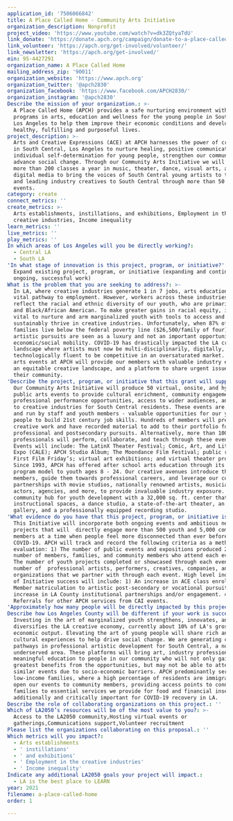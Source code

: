 ```yaml
---
application_id: '7506066842'
title: A Place Called Home - Community Arts Initiative
organization_description: Nonprofit
project_video: 'https://www.youtube.com/watch?v=dk3ZQtyaTdU'
link_donate: 'https://donate.apch.org/campaign/donate-to-a-place-called-home/c320729'
link_volunteer: 'https://apch.org/get-involved/volunteer/'
link_newsletter: 'https://apch.org/get-involved/'
ein: 95-4427291
organization_name: A Place Called Home
mailing_address_zip: '90011'
organization_website: 'https://www.apch.org'
organization_twitter: '@apch2830'
organization_facebook: 'https://www.facebook.com/APCH2830/'
organization_instagram: '@apch2830'
Describe the mission of your organization.: >-
  A Place Called Home (APCH) provides a safe nurturing environment with proven
  programs in arts, education and wellness for the young people in South Central
  Los Angeles to help them improve their economic conditions and develop
  healthy, fulfilling and purposeful lives. 
project_description: >-
  Arts and Creative Expressions (ACE) at APCH harnesses the power of creativity
  in South Central, Los Angeles to nurture healing, positive communication, and
  individual self-determination for young people, strengthen our community, and
  advance social change. Through our Community Arts Initiative we will expand on
  more than 200 classes a year in music, theater, dance, visual arts, and
  digital media to bring the voices of South Central young artists to the world
  and leading industry creatives to South Central through more than 50 public
  events.
category: create
connect_metrics: ''
create_metrics: >-
  Arts establishments, instillations, and exhibitions, Employment in the
  creative industries, Income inequality
learn_metrics: ''
live_metrics: ''
play_metrics: ''
In which areas of Los Angeles will you be directly working?:
  - Central LA
  - South LA
'In what stage of innovation is this project, program, or initiative?': >-
  Expand existing project, program, or initiative (expanding and continuing
  ongoing, successful work)
What is the problem that you are seeking to address?: >-
  In LA, where creative industries generate 1 in 7 jobs, arts education is a
  vital pathway to employment. However, workers across these industries do not
  reflect the racial and ethnic diversity of our youth, who are primarily LatinX
  and Black/African American. To make greater gains in racial equity, it is
  vital to nurture and arm marginalized youth with tools to access and
  sustainably thrive in creative industries. Unfortunately, when 87% of APCH
  families live below the federal poverty line ($26,500/family of four),
  artistic pursuits are seen as a luxury and not an important opportunity for
  economic/social mobility. COVID-19 has drastically impacted the LA creative
  landscape where artists must now be multi-disciplinarily, digitally, and
  technologically fluent to be competitive in an oversaturated market. Community
  arts events at APCH will provide our members with valuable industry exposure,
  an equitable creative landscape, and a platform to share urgent issues within
  their community.
'Describe the project, program, or initiative that this grant will support to address the problem identified.': >-
  Our Community Arts Initiative will produce 50 virtual, onsite, and hybrid
  public arts events to provide cultural enrichment, community engagement,
  professional performance opportunities, access to wider audiences, and entry
  to creative industries for South Central residents. These events are produced
  and run by staff and youth members - valuable opportunities for our young
  people to build 21st century job skills. Hundreds of members will present
  creative work and have recorded material to add to their portfolio for
  professional and postsecondary pursuits. Alternatively, more than 100 creative
  professionals will perform, collaborate, and teach through these events.
  Events will include: The LatinX Theater Festival; Comic, Art, and Literacy
  Expo (CALE); APCH Studio Album; The Moondance Film Festival; public recitals;
  First Film Friday’s; virtual art exhibitions; and virtual theater productions.
  Since 1993, APCH has offered after school arts education through its no-cost
  program model to youth ages 8 - 24. Our creative avenues introduce the arts to
  members, guide them towards professional careers, and leverage our community
  partnerships with movie studios, nationally renowned artists, musicians,
  actors, agencies, and more, to provide invaluable industry exposure. We are a
  community hub for youth development with a 32,000 sq. ft. center that includes
  instructional spaces, a dance studio, a state-of-the-art theater, an art
  gallery, and a professionally equipped recording studio. 
'What evidence do you have that this project, program, or initiative is or will be successful, and how will you define and measure success?': >-
  This Initiative will incorporate both ongoing events and ambitious new
  projects that will  directly engage more than 500 youth and 5,000 community
  members at a time when people feel more disconnected than ever before due to
  COVID-19. APCH will track and record the following criteria as a method of
  evaluation: 1) The number of public events and expositions produced 2) The
  number of members, families, and community members who attend each event 3)
  The number of youth projects completed or showcased through each event 4) The
  number of  professional artists, performers, creatives, companies, and
  organizations that we partner with through each event. High level indicators
  of Initiative success will include: 1) An increase in ACE class enrollment 2)
  Member matriculation to artistic post-secondary or vocational pursuits 3) An
  increase in LA County institutional partnerships and/or engagement. 4)
  Referrals for other APCH services from CAI events.
'Approximately how many people will be directly impacted by this project, program, or initiative?': '500'
Describe how Los Angeles County will be different if your work is successful.: >-
  Investing in the art of marginalized youth strengthens, innovates, and
  diversifies the LA creative economy, currently about 10% of LA's gross
  economic output. Elevating the art of young people will share rich and diverse
  cultural experiences to help drive social change. We are generating critical
  pathways in professional artistic development for South Central, a notoriously
  underserved area. These platforms will bring art, industry professionals, and
  meaningful education to people in our community who will not only gain the
  greatest benefits from the opportunities, but may not be able to attend
  similar events due to socio-economic barriers. APCH predominantly serves
  low-income families, where a high percentage of residents are immigrants. We
  open our events to community members, providing access points to connect our
  families to essential services we provide for food and financial insecurity -
  additionally and critically important for COVID-19 recovery in LA. 
Describe the role of collaborating organizations on this project.: ''
Which of LA2050’s resources will be of the most value to you?: >-
  Access to the LA2050 community,Hosting virtual events or
  gatherings,Communications support,Volunteer recruitment
Please list the organizations collaborating on this proposal.: ''
Which metrics will you impact?:
  - Arts establishments
  - ' instillations'
  - ' and exhibitions'
  - ' Employment in the creative industries'
  - ' Income inequality'
Indicate any additional LA2050 goals your project will impact.:
  - LA is the best place to LEARN
year: 2021
filename: a-place-called-home
order: 1

---
```

